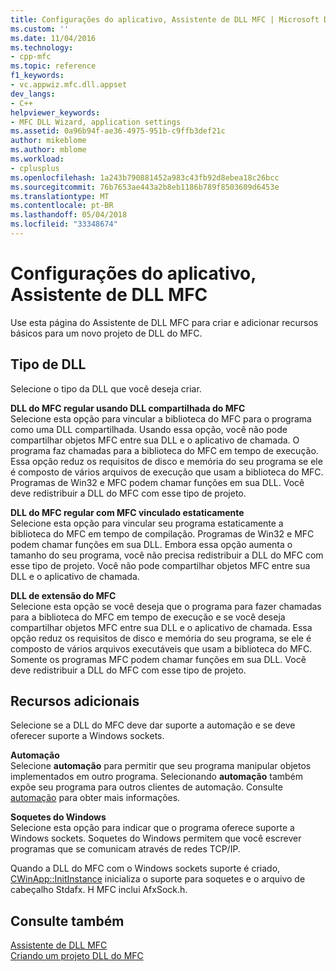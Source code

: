 ```yaml
---
title: Configurações do aplicativo, Assistente de DLL MFC | Microsoft Docs
ms.custom: ''
ms.date: 11/04/2016
ms.technology:
- cpp-mfc
ms.topic: reference
f1_keywords:
- vc.appwiz.mfc.dll.appset
dev_langs:
- C++
helpviewer_keywords:
- MFC DLL Wizard, application settings
ms.assetid: 0a96b94f-ae36-4975-951b-c9ffb3def21c
author: mikeblome
ms.author: mblome
ms.workload:
- cplusplus
ms.openlocfilehash: 1a243b790881452a983c43fb92d8ebea18c26bcc
ms.sourcegitcommit: 76b7653ae443a2b8eb1186b789f8503609d6453e
ms.translationtype: MT
ms.contentlocale: pt-BR
ms.lasthandoff: 05/04/2018
ms.locfileid: "33348674"
---
```

# <a name="application-settings-mfc-dll-wizard"></a>Configurações do aplicativo, Assistente de DLL MFC
Use esta página do Assistente de DLL MFC para criar e adicionar recursos básicos para um novo projeto de DLL do MFC.  
  
## <a name="dll-type"></a>Tipo de DLL  
 Selecione o tipo da DLL que você deseja criar.  
  
 **DLL do MFC regular usando DLL compartilhada do MFC**  
 Selecione esta opção para vincular a biblioteca do MFC para o programa como uma DLL compartilhada. Usando essa opção, você não pode compartilhar objetos MFC entre sua DLL e o aplicativo de chamada. O programa faz chamadas para a biblioteca do MFC em tempo de execução. Essa opção reduz os requisitos de disco e memória do seu programa se ele é composto de vários arquivos de execução que usam a biblioteca do MFC. Programas de Win32 e MFC podem chamar funções em sua DLL. Você deve redistribuir a DLL do MFC com esse tipo de projeto.  
  
 **DLL do MFC regular com MFC vinculado estaticamente**  
 Selecione esta opção para vincular seu programa estaticamente a biblioteca do MFC em tempo de compilação. Programas de Win32 e MFC podem chamar funções em sua DLL. Embora essa opção aumenta o tamanho do seu programa, você não precisa redistribuir a DLL do MFC com esse tipo de projeto. Você não pode compartilhar objetos MFC entre sua DLL e o aplicativo de chamada.  
  
 **DLL de extensão do MFC**  
 Selecione esta opção se você deseja que o programa para fazer chamadas para a biblioteca do MFC em tempo de execução e se você deseja compartilhar objetos MFC entre sua DLL e o aplicativo de chamada. Essa opção reduz os requisitos de disco e memória do seu programa, se ele é composto de vários arquivos executáveis que usam a biblioteca do MFC. Somente os programas MFC podem chamar funções em sua DLL. Você deve redistribuir a DLL do MFC com esse tipo de projeto.  
  
## <a name="additional-features"></a>Recursos adicionais  
 Selecione se a DLL do MFC deve dar suporte a automação e se deve oferecer suporte a Windows sockets.  
  
 **Automação**  
 Selecione **automação** para permitir que seu programa manipular objetos implementados em outro programa. Selecionando **automação** também expõe seu programa para outros clientes de automação. Consulte [automação](../../mfc/automation.md) para obter mais informações.  
  
 **Soquetes do Windows**  
 Selecione esta opção para indicar que o programa oferece suporte a Windows sockets. Soquetes do Windows permitem que você escrever programas que se comunicam através de redes TCP/IP.  
  
 Quando a DLL do MFC com o Windows sockets suporte é criado, [CWinApp::InitInstance](../../mfc/reference/cwinapp-class.md#initinstance) inicializa o suporte para soquetes e o arquivo de cabeçalho Stdafx. H MFC inclui AfxSock.h.  
  
## <a name="see-also"></a>Consulte também  
 [Assistente de DLL MFC](../../mfc/reference/mfc-dll-wizard.md)   
 [Criando um projeto DLL do MFC](../../mfc/reference/creating-an-mfc-dll-project.md)

